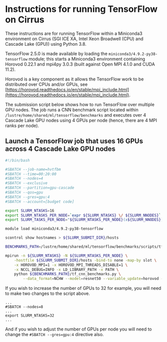 Instructions for running TensorFlow on Cirrus
=============================================

These instructions are for running TensorFlow within a Miniconda3 environment on Cirrus
(SGI ICE XA, Intel Xeon Broadwell (CPU) and Cascade Lake (GPU)) using Python 3.8.

TensorFlow 2.5.0 is made available by loading the `miniconda3/4.9.2-py38-tensorflow` module; this starts a Miniconda3 environment
containing Horovod 0.22.1 and mpi4py 3.0.3 (built against Open MPI 4.1.0 and CUDA 11.2).

Horovod is a key component as it allows the TensorFlow work to be distributed over CPUs and/or GPUs,
see [https://horovod.readthedocs.io/en/stable/mpi_include.html](https://horovod.readthedocs.io/en/stable/mpi_include.html).

The submission script below shows how to run TensorFlow over multiple GPU nodes.
The job runs a CNN benchmark script located within `/lustre/home/shared/ml/tensorflow/benchmarks` and
executes over 4 Cascade Lake GPU nodes using 4 GPUs per node (hence, there are 4 MPI ranks per node).


Launch a TensorFlow job that uses 16 GPUs across 4 Cascade Lake GPU nodes
-------------------------------------------------------------------------

```bash
#!/bin/bash

#SBATCH --job-name=hvtfbm
#SBATCH --time=00:20:00
#SBATCH --nodes=4
#SBATCH --exclusive
#SBATCH --partition=gpu-cascade
#SBATCH --qos=gpu
#SBATCH --gres=gpu:4
#SBATCH --account=[budget code]

export SLURM_NTASKS=16
export SLURM_NTASKS_PER_NODE=`expr ${SLURM_NTASKS} \/ ${SLURM_NNODES}`
export SLURM_TASKS_PER_NODE="${SLURM_NTASKS_PER_NODE}(x${SLURM_NNODES})"

module load miniconda3/4.9.2-py38-tensorflow

scontrol show hostnames > ${SLURM_SUBMIT_DIR}/hosts

BENCHMARKS_PATH=/lustre/home/shared/ml/tensorflow/benchmarks/scripts/tf_cnn_benchmarks

mpirun -n ${SLURM_NTASKS} -N ${SLURM_NTASKS_PER_NODE} \
    -hostfile ${SLURM_SUBMIT_DIR}/hosts -bind-to none -map-by slot \
    -x HOROVOD_MPI=1 -x HOROVOD_MPI_THREADS_DISABLE=1 \
    -x NCCL_DEBUG=INFO -x LD_LIBRARY_PATH -x PATH \
    python ${BENCHMARKS_PATH}/tf_cnn_benchmarks.py \
        --data_format=NCHW --model=resnet50 --variable_update=horovod --num_gpus=1
```


If you wish to increase the number of GPUs to 32 for example, you will need to make
two changes to the script above.

```
...
#SBATCH --nodes=8
...
export SLURM_NTASKS=32
...
```

And if you wish to adjust the number of GPUs per node you will need to change
the `#SBATCH --gres=gpu:4` directive also.
